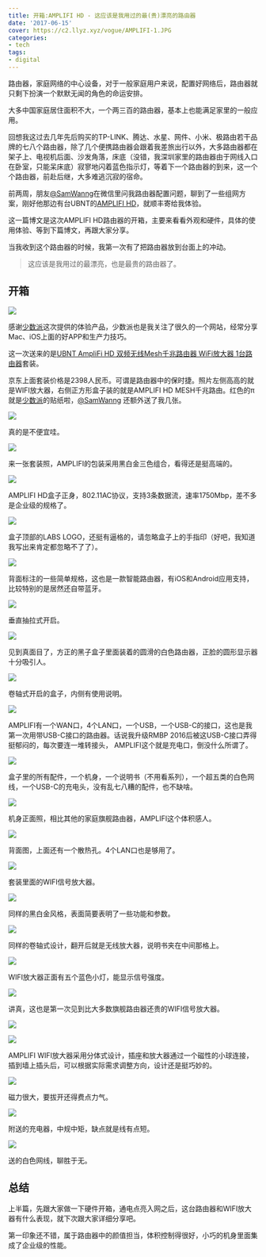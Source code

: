 ```yaml
---
title: 开箱:AMPLIFI HD - 这应该是我用过的最(贵)漂亮的路由器
date: '2017-06-15'
cover: https://c2.llyz.xyz/vogue/AMPLIFI-1.JPG
categories:
- tech
tags:
- digital
---
```


路由器，家庭网络的中心设备，对于一般家庭用户来说，配置好网络后，路由器就只剩下扮演一个默默无闻的角色的命运安排。

大多中国家庭居住面积不大，一个两三百的路由器，基本上也能满足家里的一般应用。

回想我这过去几年先后购买的TP-LINK、腾达、水星、网件、小米、极路由若干品牌的七八个路由器，除了几个便携路由器会跟着我差旅出行以外，大多路由器都在架子上、电视机后面、沙发角落，床底（没错，我深圳家里的路由器由于网线入口在卧室，只能呆床底）寂寥地闪着蓝色指示灯，等着下一个路由器的到来，这一个个路由器，前赴后继，大多难逃沉寂的宿命。

前两周，朋友[@SamWanng](https://weibo.com/n/SamWanng) ​​​​在微信里问我路由器配置问题，聊到了一些组网方案，刚好他那边有台UBNT的[AMPLIFI HD](https://store.amplifi.com/products/amplifi-mesh-router)，就顺丰寄给我体验。

这一篇博文是这次AMPLIFI HD路由器的开箱，主要来看看外观和硬件，具体的使用体验、等到下篇博文，再跟大家分享。

当我收到这个路由器的时候，我第一次有了把路由器放到台面上的冲动。

> 这应该是我用过的最漂亮，也是最贵的路由器了。

## 开箱

![](https://c2.llyz.xyz/vogue/AMPLIFI-1.JPG)

感谢[少数派](https://sspai.com/)这次提供的体验产品，少数派也是我关注了很久的一个网站，经常分享Mac、iOS上面的好APP和生产力技巧。

这一次送来的是[UBNT AmpliFi HD 双频无线Mesh千兆路由器 WiFi放大器 1台路由器](https://item.jd.com/11641510796.html)套装。

京东上面套装价格是2398人民币。可谓是路由器中的保时捷。照片左侧高高的就是WIFI放大器，右侧正方形盒子装的就是AMPLIFI HD MESH千兆路由。红色的π就是[少数派](https://sspai.com/)的贴纸啦，[@SamWanng](https://weibo.com/n/SamWanng) 还额外送了我几张。

![](https://c2.llyz.xyz/vogue/amp-jd.jpg)

真的是不便宜哇。

![](https://c2.llyz.xyz/vogue/AMPLIFI-10.JPG)

来一张套装照，AMPLIFI的包装采用黑白金三色组合，看得还是挺高端的。

![](https://c2.llyz.xyz/vogue/AMPLIFI-2.JPG)

AMPLIFI HD盒子正身，802.11AC协议，支持3条数据流，速率1750Mbp，差不多是企业级的规格了。

![](https://c2.llyz.xyz/vogue/AMPLIFI-4.JPG)

盒子顶部的LABS LOGO，还挺有逼格的，请忽略盒子上的手指印（好吧，我知道我写出来肯定都忽略不了了）。

![](https://c2.llyz.xyz/vogue/AMPLIFI-5.JPG)

背面标注的一些简单规格，这也是一款智能路由器，有iOS和Android应用支持，比较特别的是居然还自带蓝牙。

![](https://c2.llyz.xyz/vogue/AMPLIFI-11.JPG)

垂直抽拉式开启。

![](https://c2.llyz.xyz/vogue/AMPLIFI-13.JPG)

见到真面目了，方正的黑子盒子里面装着的圆滑的白色路由器，正脸的圆形显示器十分吸引人。

![](https://c2.llyz.xyz/vogue/AMPLIFI-14.JPG)

卷轴式开启的盒子，内侧有使用说明。

![](https://c2.llyz.xyz/vogue/AMPLIFI-15.JPG)

AMPLIFI有一个WAN口，4个LAN口，一个USB，一个USB-C的接口，这也是我第一次用带USB-C接口的路由器。话说我升级RMBP 2016后被这USB-C接口弄得挺郁闷的，每次要连一堆转接头， AMPLIFI这个就是充电口，倒没什么所谓了。

![](https://c2.llyz.xyz/vogue/AMPLIFI-20.JPG)

盒子里的所有配件，一个机身，一个说明书（不用看系列），一个超五类的白色网线，一个USB-C的充电头，没有乱七八糟的配件，也不缺啥。

![](https://c2.llyz.xyz/vogue/AMPLIFI-17.JPG)

机身正面照，相比其他的家庭旗舰路由器，AMPLIFI这个体积感人。

![](https://c2.llyz.xyz/vogue/AMPLIFI-19.JPG)

背面图，上面还有一个散热孔。4个LAN口也是够用了。

![](https://c2.llyz.xyz/vogue/AMPLIFI-7.JPG)

套装里面的WIFI信号放大器。

![](https://c2.llyz.xyz/vogue/AMPLIFI-8.JPG)

同样的黑白金风格，表面简要表明了一些功能和参数。

![](https://c2.llyz.xyz/vogue/AMPLIFI-23.JPG)

同样的卷轴式设计，翻开后就是无线放大器，说明书夹在中间那格上。

![](https://c2.llyz.xyz/vogue/AMPLIFI-25.JPG)

WIFI放大器正面有五个蓝色小灯，能显示信号强度。

![](https://c2.llyz.xyz/vogue/AMPLIFI-31.JPG)

讲真，这也是第一次见到比大多数旗舰路由器还贵的WIFI信号放大器。

![](https://c2.llyz.xyz/vogue/AMPLIFI-27.JPG)

![](https://c2.llyz.xyz/vogue/AMPLIFI-28.JPG)

AMPLIFI WIFI放大器采用分体式设计，插座和放大器通过一个磁性的小球连接，插到墙上插头后，可以根据实际需求调整方向，设计还是挺巧妙的。

![](https://c2.llyz.xyz/vogue/AMPLIFI-29.JPG)

磁力很大，要拔开还得费点力气。

![](https://c2.llyz.xyz/vogue/AMPLIFI-32.JPG)

附送的充电器，中规中矩，缺点就是线有点短。

![](https://c2.llyz.xyz/vogue/AMPLIFI-33.JPG)

送的白色网线，聊胜于无。

## 总结

上半篇，先跟大家做一下硬件开箱，通电点亮入网之后，这台路由器和WIFI放大器有什么表现，就下次跟大家详细分享吧。

第一印象还不错，属于路由器中的颜值担当，体积控制得很好，小巧的机身里面集成了企业级的性能。
